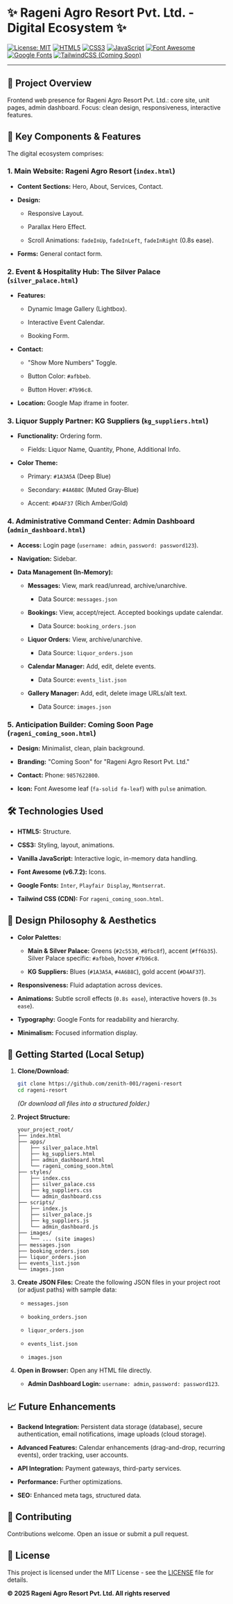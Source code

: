 # ✨ Rageni Agro Resort Pvt. Ltd. - Digital Ecosystem ✨

[![License: MIT](https://img.shields.io/badge/License-MIT-yellow.svg)](https://opensource.org/licenses/MIT)
[![HTML5](https://img.shields.io/badge/HTML5-E34F26?style=for-the-badge&logo=html5&logoColor=white)](https://developer.mozilla.org/en-US/docs/Web/HTML)
[![CSS3](https://img.shields.io/badge/CSS3-1572B6?style=for-the-badge&logo=css3&logoColor=white)](https://developer.mozilla.org/en-US/docs/Web/CSS)
[![JavaScript](https://img.shields.io/badge/JavaScript-F7DF1E?style=for-the-badge&logo=javascript&logoColor=black)](https://developer.mozilla.org/en-US/docs/Web/JavaScript)
[![Font Awesome](https://img.shields.io/badge/Font_Awesome-528DD7?style=for-for-the-badge&logo=fontawesome&logoColor=white)](https://fontawesome.com/)
[![Google Fonts](https://img.shields.io/badge/Google_Fonts-4285F4?style=for-the-badge&logo=google-fonts&logoColor=white)](https://fonts.google.com/)
[![TailwindCSS (Coming Soon)](https://img.shields.io/badge/Tailwind_CSS-38B2AC?style=for-the-badge&logo=tailwind-css&logoColor=white)](https://tailwindcss.com/)

---

## 🌟 Project Overview

Frontend web presence for Rageni Agro Resort Pvt. Ltd.: core site, unit pages, admin dashboard. Focus: clean design, responsiveness, interactive features.

## 🚀 Key Components & Features

The digital ecosystem comprises:

### 1. Main Website: Rageni Agro Resort (`index.html`)

* **Content Sections:** Hero, About, Services, Contact.

* **Design:**

    * Responsive Layout.

    * Parallax Hero Effect.

    * Scroll Animations: `fadeInUp`, `fadeInLeft`, `fadeInRight` (0.8s ease).

* **Forms:** General contact form.

### 2. Event & Hospitality Hub: The Silver Palace (`silver_palace.html`)

* **Features:**

    * Dynamic Image Gallery (Lightbox).

    * Interactive Event Calendar.

    * Booking Form.

* **Contact:**

    * "Show More Numbers" Toggle.

    * Button Color: `#afbbeb`.

    * Button Hover: `#7b96c8`.

* **Location:** Google Map iframe in footer.

### 3. Liquor Supply Partner: KG Suppliers (`kg_suppliers.html`)

* **Functionality:** Ordering form.

    * Fields: Liquor Name, Quantity, Phone, Additional Info.

* **Color Theme:**

    * Primary: `#1A3A5A` (Deep Blue)

    * Secondary: `#4A6B8C` (Muted Gray-Blue)

    * Accent: `#D4AF37` (Rich Amber/Gold)

### 4. Administrative Command Center: Admin Dashboard (`admin_dashboard.html`)

* **Access:** Login page (`username: admin`, `password: password123`).

* **Navigation:** Sidebar.

* **Data Management (In-Memory):**

    * **Messages:** View, mark read/unread, archive/unarchive.

        * Data Source: `messages.json`

    * **Bookings:** View, accept/reject. Accepted bookings update calendar.

        * Data Source: `booking_orders.json`

    * **Liquor Orders:** View, archive/unarchive.

        * Data Source: `liquor_orders.json`

    * **Calendar Manager:** Add, edit, delete events.

        * Data Source: `events_list.json`

    * **Gallery Manager:** Add, edit, delete image URLs/alt text.

        * Data Source: `images.json`

### 5. Anticipation Builder: Coming Soon Page (`rageni_coming_soon.html`)

* **Design:** Minimalist, clean, plain background.

* **Branding:** "Coming Soon" for "Rageni Agro Resort Pvt. Ltd."

* **Contact:** Phone: `9857622800`.

* **Icon:** Font Awesome leaf (`fa-solid fa-leaf`) with `pulse` animation.

## 🛠️ Technologies Used

* **HTML5:** Structure.

* **CSS3:** Styling, layout, animations.

* **Vanilla JavaScript:** Interactive logic, in-memory data handling.

* **Font Awesome (v6.7.2):** Icons.

* **Google Fonts:** `Inter`, `Playfair Display`, `Montserrat`.

* **Tailwind CSS (CDN):** For `rageni_coming_soon.html`.

## 🎨 Design Philosophy & Aesthetics

* **Color Palettes:**

    * **Main & Silver Palace:** Greens (`#2c5530`, `#8fbc8f`), accent (`#ff6b35`). Silver Palace specific: `#afbbeb`, hover `#7b96c8`.

    * **KG Suppliers:** Blues (`#1A3A5A`, `#4A6B8C`), gold accent (`#D4AF37`).

* **Responsiveness:** Fluid adaptation across devices.

* **Animations:** Subtle scroll effects (`0.8s ease`), interactive hovers (`0.3s ease`).

* **Typography:** Google Fonts for readability and hierarchy.

* **Minimalism:** Focused information display.

## 🚀 Getting Started (Local Setup)

1.  **Clone/Download:**

    ```bash
    git clone https://github.com/zenith-001/rageni-resort
    cd rageni-resort

    ```

    *(Or download all files into a structured folder.)*

2.  **Project Structure:**

    ```
    your_project_root/
    ├── index.html
    ├── apps/
    │   ├── silver_palace.html
    │   ├── kg_suppliers.html
    │   ├── admin_dashboard.html
    │   └── rageni_coming_soon.html
    ├── styles/
    │   ├── index.css
    │   ├── silver_palace.css
    │   ├── kg_suppliers.css
    │   └── admin_dashboard.css
    ├── scripts/
    │   ├── index.js
    │   ├── silver_palace.js
    │   ├── kg_suppliers.js
    │   └── admin_dashboard.js
    ├── images/
    │   └── ... (site images)
    ├── messages.json
    ├── booking_orders.json
    ├── liquor_orders.json
    ├── events_list.json
    └── images.json

    ```

3.  **Create JSON Files:**
    Create the following JSON files in your project root (or adjust paths) with sample data:

    * `messages.json`

    * `booking_orders.json`

    * `liquor_orders.json`

    * `events_list.json`

    * `images.json`

4.  **Open in Browser:**
    Open any HTML file directly.

    * **Admin Dashboard Login:** `username: admin`, `password: password123`.

## 📈 Future Enhancements

* **Backend Integration:** Persistent data storage (database), secure authentication, email notifications, image uploads (cloud storage).

* **Advanced Features:** Calendar enhancements (drag-and-drop, recurring events), order tracking, user accounts.

* **API Integration:** Payment gateways, third-party services.

* **Performance:** Further optimizations.

* **SEO:** Enhanced meta tags, structured data.

## 🤝 Contributing

Contributions welcome. Open an issue or submit a pull request.

## 📄 License

This project is licensed under the MIT License - see the [LICENSE](https://www.google.com/search?q=LICENSE) file for details.

**© 2025 Rageni Agro Resort Pvt. Ltd. All rights reserved**
